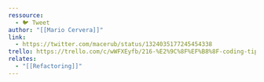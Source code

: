 ```yaml
---
ressource:
  - 🐦 Tweet
author: "[[Mario Cervera]]"
link:
  - https://twitter.com/macerub/status/1324035177245454338
trello: https://trello.com/c/wWFXEyfb/216-%E2%9C%8F%EF%B8%8F-coding-tip-when-you-find-yourself-figuring-out-code-rather-than-just-reading-it-consider-refactoring
relates:
  - "[[Refactoring]]"
---
```


